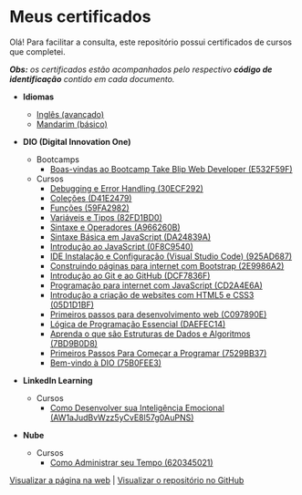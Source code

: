 # Meus certificados
 Olá! Para facilitar a consulta, este repositório possui certificados de cursos que completei.
 
 _**Obs:** os certificados  estão acompanhados pelo respectivo **código de identificação** contido em cada documento._
 
 - **Idiomas**
    - [Inglês (avançado)](https://o-patrick.github.io/certificados/certificados/ingles/ingles.pdf)
    - [Mandarim (básico)](https://o-patrick.github.io/certificados/certificados/chines/certificate-chines-1-5b32f299c1ba3197938b4596.pdf)

 - **DIO (Digital Innovation One)**
    - Bootcamps
        - [Boas-vindas ao Bootcamp Take Blip Web Developer (E532F59F)](https://o-patrick.github.io/certificados/certificados/dio/certificado-boas-vindas-ao-bootcamp-take-blip-web-develope.pdf)
    - Cursos
        - [Debugging e Error Handling (30ECF292)](https://o-patrick.github.io/certificados/certificados/dio/30ECF292_debug-error.pdf)
        - [Coleções (D41E2479)](https://o-patrick.github.io/certificados/certificados/dio/D41E2479_colecoes.pdf)
        - [Funções (59FA2982)](https://o-patrick.github.io/certificados/certificados/dio/59FA2982_funcoes.pdf)
        - [Variáveis e Tipos (82FD1BD0)](https://o-patrick.github.io/certificados/certificados/dio/82FD1BD0-var-tipos.pdf)
        - [Sintaxe e Operadores (A966260B)](https://o-patrick.github.io/certificados/certificados/dio/A966260B_sintaxe-operadores.pdf)
        - [Sintaxe Básica em JavaScript (DA24839A)](https://o-patrick.github.io/certificados/certificados/dio/DA24839A_sint-base-js.pdf)
        - [Introdução ao JavaScript (0F8C9540)](https://o-patrick.github.io/certificados/certificados/dio/0F8C9540_intro-js.pdf)
        - [IDE Instalação e Configuração (Visual Studio Code) (925AD687)](https://o-patrick.github.io/certificados/certificados/dio/925AD687_ide-vscode.pdf)
        - [Construindo páginas para internet com Bootstrap (2E9986A2)](https://o-patrick.github.io/certificados/certificados/dio/certificado-construindo-paginas-para-internet-com-bootstrap.pdf)
        - [Introdução ao Git e ao GitHub (DCF7836F)](https://o-patrick.github.io/certificados/certificados/dio/certificado-introducao-ao-git-e-ao-github.pdf)
        - [Programação para internet com JavaScript (CD2A4E6A)](https://o-patrick.github.io/certificados/certificados/dio/certificado-programacao-para-internet-com-javascript.pdf)
        - [Introdução a criação de websites com HTML5 e CSS3 (05D1D1BF)](https://o-patrick.github.io/certificados/certificados/dio/certificado-introducao-a-criacao-de-websites-com-html5-css3.pdf)
        - [Primeiros passos para desenvolvimento web (C097890E)](https://o-patrick.github.io/certificados/certificados/dio/certificado-primeiros-passos-para-desenvolvimento-web.pdf)
        - [Lógica de Programação Essencial (DAEFEC14)](https://o-patrick.github.io/certificados/certificados/dio/certificado-logica-de-programacao-essencial.pdf)
        - [Aprenda o que são Estruturas de Dados e Algoritmos (7BD9B0D8)](https://o-patrick.github.io/certificados/certificados/dio/certificado-estruturas-de-dados-e-algoritmos.pdf)
        - [Primeiros Passos Para Começar a Programar (7529BB37)](https://o-patrick.github.io/certificados/certificados/dio/certificado-programar.pdf)
        - [Bem-vindo à DIO (75B0FEE3)](https://o-patrick.github.io/certificados/certificados/dio/certificado-bem-vindo-a-dio.pdf)

 - **LinkedIn Learning**
    - Cursos
        - [Como Desenvolver sua Inteligência Emocional (AW1aJudBvWzz5yCvE8l57g0AuPNS)](https://o-patrick.github.io/certificados/certificados/linkedin-learning/certificado-de-donclusao_como-desenvolver-sua-inteligencia-emocional.pdf)

 - **Nube**
    - Cursos
        - [Como Administrar seu Tempo (620345021)](https://o-patrick.github.io/certificados/certificados/nube/certificado_como-administrar-seu-tempo.pdf)
        
[Visualizar a página na web](https://o-patrick.github.io/certificados/) | [Visualizar o repositório no GitHub](https://github.com/o-Patrick/certificados)